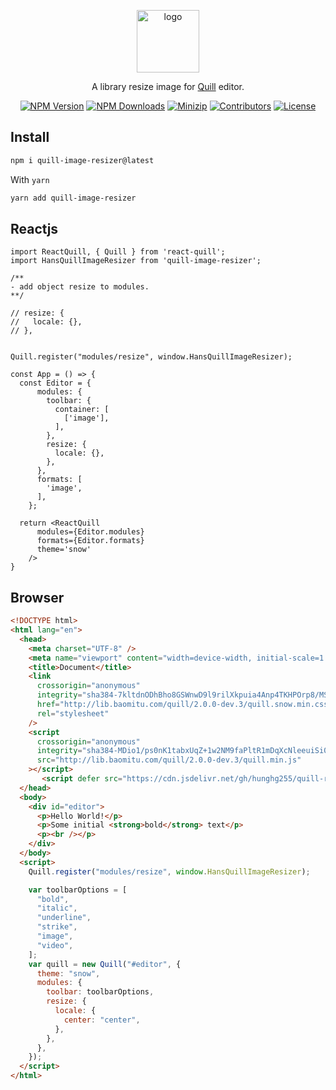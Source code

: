 <p align="center">
<a href="https://www.npmjs.com/package/quill-image-resizer" target="_blank" rel="noopener noreferrer">
<img src="https://api.iconify.design/fluent:resize-image-20-filled.svg?color=%23fdb4e2" alt="logo" width='100'/></a>
</p>

<p align="center">
  A library resize image for <a href="https://quilljs.com/" target="_blank" rel="noopener noreferrer">Quill</a> editor.
</p>

<p align="center">
  <a href="https://www.npmjs.com/package/quill-image-resizer" target="_blank" rel="noopener noreferrer"><img src="https://badge.fury.io/js/csvs-parsers.svg" alt="NPM Version" /></a>
  <a href="https://www.npmjs.com/package/quill-image-resizer" target="_blank" rel="noopener noreferrer"><img src="https://img.shields.io/npm/dt/csvs-parsers.svg?logo=npm" alt="NPM Downloads" /></a>
  <a href="https://bundlephobia.com/result?p=quill-image-resizer" target="_blank" rel="noopener noreferrer"><img src="https://img.shields.io/bundlephobia/minzip/quill-image-resizer" alt="Minizip" /></a>
  <a href="https://github.com/hunghg255/quill-image-resizer/graphs/contributors" target="_blank" rel="noopener noreferrer"><img src="https://img.shields.io/badge/all_contributors-1-orange.svg" alt="Contributors" /></a>
  <a href="https://github.com/hunghg255/quill-image-resizer/blob/main/LICENSE" target="_blank" rel="noopener noreferrer"><img src="https://badgen.net/github/license/hunghg255/quill-image-resizer" alt="License" /></a>
</p>

## Install

```bash
npm i quill-image-resizer@latest
```

With `yarn`

```bash
yarn add quill-image-resizer
```

## Reactjs

```tsx
import ReactQuill, { Quill } from 'react-quill';
import HansQuillImageResizer from 'quill-image-resizer';

/**
- add object resize to modules.
**/

// resize: {
//   locale: {},
// },


Quill.register("modules/resize", window.HansQuillImageResizer);

const App = () => {
  const Editor = {
      modules: {
        toolbar: {
          container: [
            ['image'],
          ],
        },
        resize: {
          locale: {},
        },
      },
      formats: [
        'image',
      ],
    };

  return <ReactQuill
      modules={Editor.modules}
      formats={Editor.formats}
      theme='snow'
    />
}

```

## Browser

```html
<!DOCTYPE html>
<html lang="en">
  <head>
    <meta charset="UTF-8" />
    <meta name="viewport" content="width=device-width, initial-scale=1.0" />
    <title>Document</title>
    <link
      crossorigin="anonymous"
      integrity="sha384-7kltdnODhBho8GSWnwD9l9rilXkpuia4Anp4TKHPOrp8/MS/+083g4it4MYED/hc"
      href="http://lib.baomitu.com/quill/2.0.0-dev.3/quill.snow.min.css"
      rel="stylesheet"
    />
    <script
      crossorigin="anonymous"
      integrity="sha384-MDio1/ps0nK1tabxUqZ+1w2NM9faPltR1mDqXcNleeuiSi0KBXqIsWofIp4r5A0+"
      src="http://lib.baomitu.com/quill/2.0.0-dev.3/quill.min.js"
    ></script>
       <script defer src="https://cdn.jsdelivr.net/gh/hunghg255/quill-resize-module/dist/quill-image-resizer.min.js"></script>
  </head>
  <body>
    <div id="editor">
      <p>Hello World!</p>
      <p>Some initial <strong>bold</strong> text</p>
      <p><br /></p>
    </div>
  </body>
  <script>
    Quill.register("modules/resize", window.HansQuillImageResizer);

    var toolbarOptions = [
      "bold",
      "italic",
      "underline",
      "strike",
      "image",
      "video",
    ];
    var quill = new Quill("#editor", {
      theme: "snow",
      modules: {
        toolbar: toolbarOptions,
        resize: {
          locale: {
            center: "center",
          },
        },
      },
    });
  </script>
</html>
```
